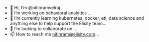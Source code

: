 - 👋 Hi, I’m @nitinramvelraj
- 👀 I’m working on behavioral analytics ...
- 🌱 I’m currently learning kubernetes, docker, etl, data science and anything else to help support the Elisity team...
- 💞️ I’m looking to collaborate on ...
- 📫 How to reach me nitinram@elisity.com...

<!---
nitinramvelraj/nitinramvelraj is a ✨ special ✨ repository because its `README.md` (this file) appears on your GitHub profile.
You can click the Preview link to take a look at your changes.
--->
